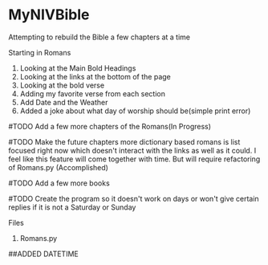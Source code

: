 # MyNIVBible
Attempting to rebuild the Bible a few chapters at a time

Starting in Romans
1. Looking at the Main Bold Headings 
2. Looking at the links at the bottom of the page
3. Looking at the bold verse
4. Adding my favorite verse from each section 
5. Add Date and the Weather
6. Added a joke about what day of worship should be(simple print error)

#TODO Add a few more chapters of the Romans(In Progress)

#TODO Make the future chapters more dictionary based romans is list focused right now which doesn't interact with the links as well as 
it could. I feel like this feature will come together with time. But will require refactoring of Romans.py (Accomplished) 

#TODO Add a few more books 

#TODO Create the program so it doesn't work on days or won't give certain replies if it is not a Saturday or Sunday

Files
1. Romans.py

##ADDED DATETIME
